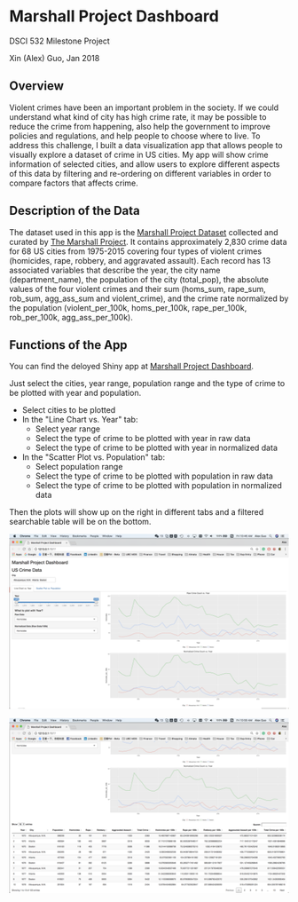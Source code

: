 # Marshall Project Dashboard

DSCI 532 Milestone Project

Xin (Alex) Guo, Jan 2018

## Overview

Violent crimes have been an important problem in the society. If we could understand what kind of city has high crime rate, it may be possible to reduce the crime from happening, also help the government to improve policies and regulations, and help people to choose where to live. To address this challenge, I built a data visualization app that allows people to visually explore a dataset of crime in US cities. My app will show crime information of selected cities, and allow users to explore different aspects of this data by filtering and re-ordering on different variables in order to compare factors that affects crime.

## Description of the Data

The dataset used in this app is the [Marshall Project Dataset](https://raw.github.ubc.ca/ubc-mds-2017/DSCI_532_milestone1_alexguox/master/data/marshall/ucr_crime_1975_2015.csv?token=AAADo0js1nmiV1hW_IMHR5OjXNSIzc2fks5ad6MNwA%3D%3D) collected and curated by [The Marshall Project](https://www.themarshallproject.org/). It contains approximately 2,830 crime data for 68 US cities from 1975-2015 covering four types of violent crimes (homicides, rape, robbery, and aggravated assault). Each record has 13 associated variables that describe the year, the city name (department_name), the population of the city (total_pop), the absolute values of the four violent crimes and their sum (homs_sum, rape_sum, rob_sum, agg_ass_sum and violent_crime), and the crime rate normalized by the population (violent_per_100k, homs_per_100k, rape_per_100k, rob_per_100k, agg_ass_per_100k).

## Functions of the App

You can find the deloyed Shiny app at [Marshall Project Dashboard](https://alexguoxin.shinyapps.io/Marshall-Project-Dashboard/).

Just select the cities, year range, population range and the type of crime to be plotted with year and population.

- Select cities to be plotted
- In the "Line Chart vs. Year" tab:
	- Select year range
	- Select the type of crime to be plotted with year in raw data
	- Select the type of crime to be plotted with year in normalized data
- In the "Scatter Plot vs. Population" tab:
	- Select population range
	- Select the type of crime to be plotted with population in raw data
	- Select the type of crime to be plotted with population in normalized data 

Then the plots will show up on the right in different tabs and a filtered searchable table will be on the bottom.

![](figure/1.png)

![](figure/2.png)
